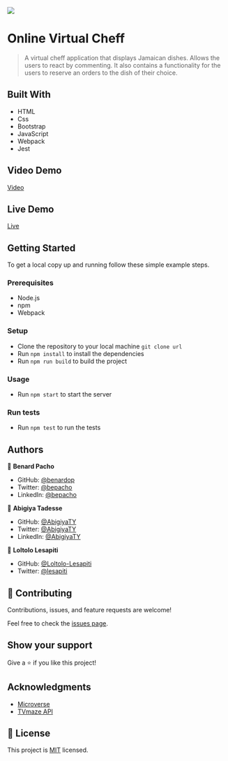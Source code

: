![](https://img.shields.io/badge/Version-0.1.0-blue.svg)

# Online Virtual Cheff

> A virtual cheff application that displays Jamaican dishes. Allows the users to react by commenting. It also contains a functionality for the users to reserve an orders to the dish of their choice.

## Built With

- HTML
- Css
- Bootstrap
- JavaScript
- Webpack
- Jest

## Video Demo

[Video](https://drive.google.com/file/d/1idUxqPIzQ4kt2j6zZUm_sWZMnMOSyRrH/view?usp=sharing)

## Live Demo

[Live](https://loltolo-lesapiti.github.io/Virtual-cheff/dist/)

## Getting Started

To get a local copy up and running follow these simple example steps.

### Prerequisites

- Node.js
- npm
- Webpack

### Setup

- Clone the repository to your local machine `git clone url`
- Run `npm install` to install the dependencies
- Run `npm run build` to build the project

### Usage

- Run `npm start` to start the server

### Run tests

- Run `npm test` to run the tests

## Authors

👤 **Benard Pacho**

- GitHub: [@benardop](https://github.com/benardop)
- Twitter: [@bepacho](https://twitter.com/bepacho)
- LinkedIn: [@bepacho](https://www.linkedin.com/in/ochieng-benard-8264b815/)

👤 **Abigiya Tadesse**

- GitHub: [@AbigiyaTY](https://github.com/AbigiyaTY)
- Twitter: [@AbigiyaTY](https://twitter.com/AbigiyaTY)
- LinkedIn: [@AbigiyaTY](https://www.linkedin.com/in/abigiya-tadesse-6a0052234/)

👤 **Loltolo Lesapiti**

- GitHub: [@Loltolo-Lesapiti](https://github.com/Loltolo-Lesapiti)
- Twitter: [@lesapiti](https://twitter.com/lesapiti)

## 🤝 Contributing

Contributions, issues, and feature requests are welcome!

Feel free to check the [issues page](../../issues/).

## Show your support

Give a ⭐️ if you like this project!

## Acknowledgments

- [Microverse](https://www.microverse.org/)
- [TVmaze API](https://www.themealdb.com/api.php)

## 📝 License

This project is [MIT](./LICENSE) licensed.
